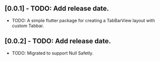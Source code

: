 ## [0.0.1] - TODO: Add release date.

* TODO: A simple flutter package for creating a TabBarView layout with custom Tabbar.

## [0.0.2] - TODO: Add release date.

* TODO: Migrated to support Null Safetly.

